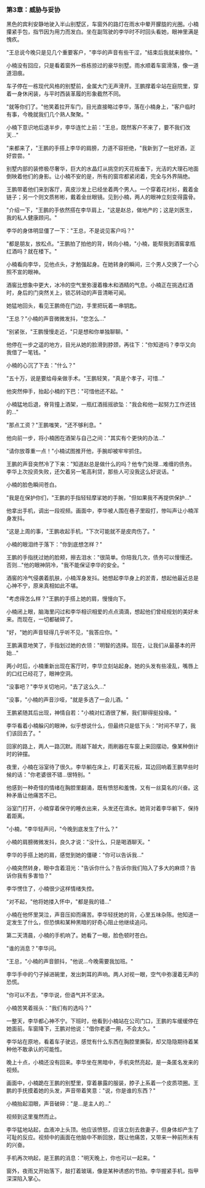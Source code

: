 ### 第3章：威胁与妥协

黑色的宾利安静地驶入半山别墅区，车窗外的路灯在雨水中晕开朦胧的光圈。小楠攥紧手包，指节因为用力而发白。坐在副驾驶的李华时不时回头看她，眼神里满是愧疚。

"王总说今晚只是见几个重要客户，"李华的声音有些干涩，"结束后我就来接你。"

小楠没有回应，只是看着窗外一栋栋掠过的豪华别墅。雨水顺着车窗滑落，像一道道泪痕。

车子停在一栋现代风格的别墅前，金属大门无声滑开。王鹏撑着伞站在庭院里，穿着一身休闲装，与平时西装革履的形象截然不同。

"就等你们了。"他笑着拉开车门，目光直接略过李华，落在小楠身上，"客户临时有事，今晚就我们几个熟人聚聚。"

小楠下意识地后退半步，李华连忙上前："王总，既然客户不来了，要不我们改天..."

"来都来了，"王鹏的手搭上李华的肩膀，力道不容拒绝，"我新到了一批好酒，正好尝尝。"

别墅内部的装修极尽奢华，巨大的水晶灯从挑空的天花板垂下，光洁的大理石地面倒映着他们的身影。让小楠不安的是，所有的窗帘都紧闭着，完全与外界隔绝。

王鹏带着他们来到客厅，真皮沙发上已经坐着两个男人。一个穿着花衬衫，戴着金链子；另一个则文质彬彬，戴着金丝眼镜。见到小楠，两人的眼神立刻变得露骨。

"介绍一下，"王鹏的手依然搭在李华肩上，"这是赵总，做地产的；这是刘医生，我的私人健康顾问。"

李华的身体明显僵了一下："王总，不是说见客户吗？"

"都是朋友，放松点。"王鹏拍了拍他的背，转向小楠，"小楠，能帮我到酒窖拿瓶红酒吗？就在楼下。"

小楠看向李华，见他点头，才勉强起身。在她转身的瞬间，三个男人交换了一个心照不宣的眼神。

酒窖比想象中更大，冰冷的空气里弥漫着橡木和酒精的气息。小楠正在挑选红酒时，身后的门突然关上，锁芯转动的声音清晰可闻。

她猛地回头，看见王鹏倚在门边，手里把玩着一串钥匙。

"王总？"小楠的声音微微发抖，"您怎么..."

"别紧张，"王鹏慢慢走近，"只是想和你单独聊聊。"

他停在一步之遥的地方，目光从她的脸滑到脖颈，再往下："你知道吗？李华又向我借了一笔钱。"

小楠的心沉了下去："什么？"

"五十万，说是要给母亲做手术。"王鹏轻笑，"真是个孝子，可惜..."

他突然伸手，抬起小楠的下巴："可惜他还不起。"

小楠猛地后退，脊背撞上酒架，一瓶红酒摇摇欲坠："我会和他一起努力工作还钱的..."

"那点工资？"王鹏嗤笑，"还不够利息。"

他向前一步，将小楠困在酒架与自己之间："其实有个更快的办法..."

"请你放尊重一点！"小楠试图推开他，手腕却被牢牢抓住。

王鹏的声音突然冷了下来："知道赵总是做什么的吗？他专门处理...难缠的债务。李华上次投资失败，还欠着另一笔高利贷，那些人可没我这么好说话。"

小楠的脸色瞬间苍白。

"我是在保护你们，"王鹏的手指轻轻摩挲她的手腕，"但如果我不再提供保护..."

他拿出手机，调出一段视频。画面中，李华被人围在巷子里殴打，惨叫声让小楠浑身发抖。

"这是上周的事，"王鹏收起手机，"下次可能就不是皮肉伤了。"

小楠的眼泪终于落下："你到底想怎样？"

王鹏的手指抚过她的脸颊，擦去泪水："很简单。你陪我几次，债务可以慢慢还。否则..."他的眼神阴冷，"我不能保证李华的安全。"

酒窖的冷气侵袭着肌肤，小楠浑身发抖。她想起李华身上的淤青，想起他最近总是心神不宁，原来真相如此不堪。

"考虑得怎么样？"王鹏的手搭上她的肩，慢慢向下。

小楠闭上眼，脑海里闪过和李华相识相爱的点点滴滴，想起他们曾经规划的美好未来。而现在，一切都破碎了。

"好，"她的声音轻得几乎听不见，"我答应你。"

王鹏满意地笑了，手指划过她的衣领："明智的选择。现在，让我们从最基本的开始..."

两小时后，小楠重新出现在客厅时，李华立刻站起身。她的头发有些凌乱，嘴唇上的口红已经花了，眼神空洞。

"没事吧？"李华关切地问，"去了这么久..."

"没事，"小楠的声音沙哑，"就是多选了一会儿酒。"

王鹏紧随其后出现，神情自若："小楠对红酒很了解，我们聊得挺投缘。"

李华看着小楠躲闪的眼神，似乎想说什么，但最终只是低下头："时间不早了，我们该回去了。"

回家的路上，两人一路沉默。雨越下越大，雨刷器在车窗上来回摆动，像某种倒计时的钟摆。

夜里，小楠在浴室待了很久。李华躺在床上，盯着天花板，耳边回响着王鹏早些时候的话："你老婆很不错...很特别。"

他感到一种奇怪的情绪在胸腔里翻涌，既有愤怒和羞愧，又有一丝莫名的兴奋。这种矛盾让他痛苦不已。

浴室门打开，小楠穿着保守的睡衣出来，头发还在滴水。她背对着李华躺下，保持着距离。

"小楠，"李华轻声问，"今晚到底发生了什么？"

小楠的肩膀微微发抖，良久才说："没什么，只是喝酒聊天。"

李华的手搭上她的肩，感觉到她的僵硬："你可以告诉我..."

小楠突然转身，眼中含着泪光："告诉你什么？告诉你我们陷入了多大的麻烦？告诉你我有多害怕？"

李华愣住了，小楠很少这样情绪失控。

"对不起，"他将她搂入怀中，"都是我的错..."

小楠在他怀里哭泣，声音压抑而痛苦。李华轻抚她的背，心里五味杂陈。他知道一定发生了什么，但恐惧和某种黑暗的好奇心阻止他继续追问。

第二天清晨，小楠的手机响了。她看了一眼，脸色顿时苍白。

"谁的消息？"李华问。

"王总，"小楠的声音颤抖，"他说...今晚需要我加班。"

李华手中的勺子掉进碗里，发出刺耳的声响。两人对视一眼，空气中弥漫着无声的恐慌。

"你可以不去，"李华说，但语气并不坚决。

小楠苦笑着摇头："我们有的选吗？"

一整天，李华都心神不宁。下班时，他看到小楠站在公司门口，王鹏的车缓缓停在她面前。车窗降下，王鹏对他说："借你老婆一用，不会太久。"

李华站在原地，看着车子驶远，感觉有什么东西在胸腔里撕裂，却又隐隐期待着某种他不敢承认的可能性。

晚上十点，小楠还没有回来。李华坐在黑暗中，手机突然亮起，是一条匿名发来的视频。

画面中，小楠跪在王鹏的别墅里，穿着暴露的服装，脖子上系着一个皮质项圈。王鹏的手抚摸着她的头发，声音带着笑意："说，你是谁的东西？"

小楠抬起泪眼，声音破碎："是...是主人的..."

视频到这里戛然而止。

李华猛地站起，血液冲上头顶。他应该愤怒，应该立刻去救妻子，但身体却产生了可耻的反应。视频中的画面在他脑中不断回放，既让他痛苦，又带来一种前所未有的兴奋。

手机再次响起，是王鹏的消息："明天晚上，你也可以一起来。"

窗外，夜雨又开始落下，敲打着玻璃，像是某种诱惑的节拍。李华握紧手机，指甲深深陷入掌心。